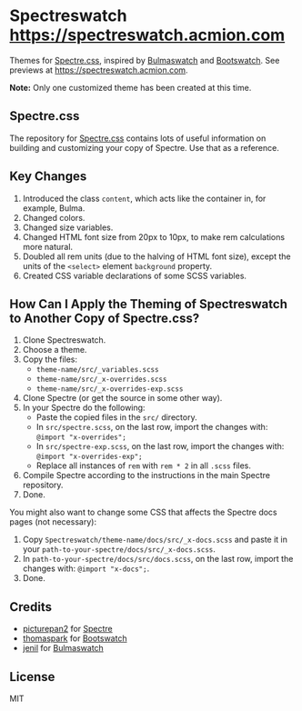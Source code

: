 # Spectreswatch https://spectreswatch.acmion.com

Themes for [Spectre.css](https://picturepan2.github.io/spectre/), inspired by [Bulmaswatch](https://jenil.github.io/bulmaswatch/) and [Bootswatch](https://bootswatch.com). See previews at https://spectreswatch.acmion.com.

**Note:** Only one customized theme has been created at this time. 

## Spectre.css

The repository for [Spectre.css](https://github.com/picturepan2/spectre) contains lots of useful information on building and customizing your copy of Spectre. Use that as a reference.

## Key Changes

1. Introduced the class `content`, which acts like the container in, for example, Bulma.
2. Changed colors.
3. Changed size variables.
4. Changed HTML font size from 20px to 10px, to make rem calculations more natural.
5. Doubled all rem units (due to the halving of HTML font size), except the units of the `<select>` element `background` property.
6. Created CSS variable declarations of some SCSS variables.

## How Can I Apply the Theming of Spectreswatch to Another Copy of Spectre.css?

1. Clone Spectreswatch.
2. Choose a theme.
3. Copy the files:
    - `theme-name/src/_variables.scss`
    - `theme-name/src/_x-overrides.scss`
    - `theme-name/src/_x-overrides-exp.scss`
4. Clone Spectre (or get the source in some other way).
4. In your Spectre do the following:
    - Paste the copied files in the `src/` directory.
    - In `src/spectre.scss`, on the last row, import the changes with: `@import "x-overrides";` 
    - In `src/spectre-exp.scss`, on the last row, import the changes with: `@import "x-overrides-exp";` 
    - Replace all instances of `rem` with `rem * 2` in all `.scss` files. 
5. Compile Spectre according to the instructions in the main Spectre repository.
6. Done.

You might also want to change some CSS that affects the Spectre docs pages (not necessary):

1. Copy `Spectreswatch/theme-name/docs/src/_x-docs.scss` and paste it in your `path-to-your-spectre/docs/src/_x-docs.scss`.
2. In `path-to-your-spectre/docs/src/docs.scss`, on the last row, import the changes with: `@import "x-docs";`.
3. Done. 

## Credits 

- [picturepan2](https://github.com/picturepan2/) for [Spectre](https://picturepan2.github.io/spectre/)
- [thomaspark](https://github.com/thomaspark/) for [Bootswatch](https://bootswatch.com/)
- [jenil](github.com/jenil/) for [Bulmaswatch](https://jenil.github.io/bulmaswatch/)

## License

MIT
